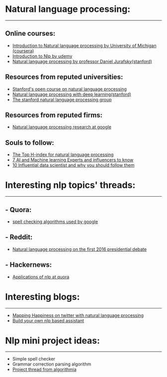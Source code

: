 # Natural language processing:
------------------------------

## Online courses:
  - [Introduction to Natural language processing by  University of Michigan (coursera)](https://www.coursera.org/learn/natural-language-processing)
  - [Introduction to Nlp by udemy](https://www.udemy.com/natural-language-processing/)
  - [Natural language processing by professor Daniel Jurafsky(stanford)](https://www.youtube.com/watch?v=nfoudtpBV68)

## Resources from reputed universities:
  - [Stanford's open course on natural language processing](http://airesearch.com/ai-programs/stanfords-open-course-on-natural-language-processing-stanford-nlp-open-course/)
  - [Natural language processing with deep learning(stanford)](http://web.stanford.edu/class/cs224n/)  
  - [The stanford natural language processing group](http://nlp.stanford.edu/index.shtml)

## Resources from reputed firms:
  - [Natural language processing research at google](https://research.google.com/pubs/NaturalLanguageProcessing.html)

## Souls to follow:
  - [The Top H-index for natural language processing](http://www.guide2research.com/scientists/natural_language_processing)
  - [7 AI and Machine learning Experts and influencers to know](http://blog.capterra.com/ai-and-machine-learning-experts) 
  - [10 Influential data scientist and why you should follow them](https://techbeacon.com/10-influential-data-scientists-why-you-should-follow-them-twitter)

# Interesting nlp topics' threads:
----------------------------------

## - Quora:
  - [spell checking algorithms used by google](https://www.quora.com/What-are-some-algorithms-of-spelling-correction-that-were-used-by-search-engine)

## - Reddit:
  - [Natural language processing on the first 2016 presidential debate](https://www.reddit.com/r/dataisbeautiful/comments/565a7y/natural_language_processing_on_the_first_2016/)

## - Hackernews:
  - [Applications of nlp at quora](https://news.ycombinator.com/item?id=11715993)

# Interesting blogs:
--------------------

  - [Mapping Happiness on twitter with natural language processing](https://medium.com/@JBramVB/mapping-happiness-with-twitter-natural-language-processing-ac231e70fe7#.lsnwkmkuu)
  - [Build your own nlp based assistant](http://xrds.acm.org/blog/2017/01/build-natural-language-processing-based-intelligent-assistant-using-python-easy/)

# Nlp mini project ideas:
--------------------------

  - Simple spell checker
  - Grammar correction parsing algorithm
  - [Project thread from algorithmia](https://algorithmia.com/users/nlp)
